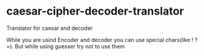 # caesar-cipher-decoder-translator
Translator for caesar and decoder 

While you are usind Encoder and decoder you can use special  chars(like ! ? =). 
But while using guesser try not to use them
